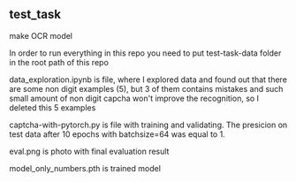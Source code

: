 ## test_task
make OCR model

In order to run everything in this repo you need to put test-task-data folder in the root path of this repo

data_exploration.ipynb is file, where I explored data and found out that there are some non digit examples (5), but 3 of them contains mistakes and such small amount of non digit capcha won't improve the recognition, so I deleted this 5 examples

captcha-with-pytorch.py is file with training and validating. The presicion on test data after 10 epochs with batchsize=64 was equal to 1. 

eval.png is photo with final evaluation result

model_only_numbers.pth is trained model
